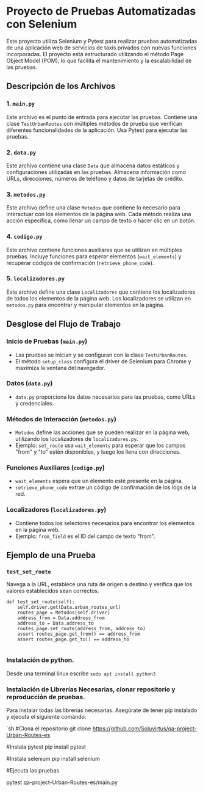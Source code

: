 # Proyecto de Pruebas Automatizadas con Selenium

Este proyecto utiliza Selenium y Pytest para realizar pruebas automatizadas de una aplicación web de servicios de taxis privados con nuevas funciones incorporadas. El proyecto está estructurado utilizando el método Page Object Model (POM), lo que facilita el mantenimiento y la escalabilidad de las pruebas.

## Descripción de los Archivos

### 1. `main.py`
Este archivo es el punto de entrada para ejecutar las pruebas. Contiene una clase `TestUrbanRoutes` con múltiples métodos de prueba que verifican diferentes funcionalidades de la aplicación. Usa Pytest para ejecutar las pruebas.

### 2. `data.py`
Este archivo contiene una clase `Data` que almacena datos estáticos y configuraciones utilizadas en las pruebas. Almacena información como URLs, direcciones, números de teléfono y datos de tarjetas de crédito.

### 3. `metodos.py`
Este archivo define una clase `Metodos` que contiene lo necesario para interactuar con los elementos de la página web. Cada método realiza una acción específica, como llenar un campo de texto o hacer clic en un botón.

### 4. `codigo.py`
Este archivo contiene funciones auxiliares que se utilizan en múltiples pruebas. Incluye funciones para esperar elementos (`wait_elements`) y recuperar códigos de confirmación (`retrieve_phone_code`).

### 5. `localizadores.py`
Este archivo define una clase `Localizadores` que contiene los localizadores de todos los elementos de la página web. Los localizadores se utilizan en `metodos.py` para encontrar y manipular elementos en la página.

## Desglose del Flujo de Trabajo

### Inicio de Pruebas (`main.py`)
- Las pruebas se inician y se configuran con la clase `TestUrbanRoutes`.
- El método `setup_class` configura el driver de Selenium para Chrome y maximiza la ventana del navegador.

### Datos (`data.py`)
- `data.py` proporciona los datos necesarios para las pruebas, como URLs y credenciales.

### Métodos de Interacción (`metodos.py`)
- `Metodos` define las acciones que se pueden realizar en la página web, utilizando los localizadores de `localizadores.py`.
- Ejemplo: `set_route` usa `wait_elements` para esperar que los campos "from" y "to" estén disponibles, y luego los llena con direcciones.

### Funciones Auxiliares (`codigo.py`)
- `wait_elements` espera que un elemento esté presente en la página.
- `retrieve_phone_code` extrae un código de confirmación de los logs de la red.

### Localizadores (`localizadores.py`)
- Contiene todos los selectores necesarios para encontrar los elementos en la página web.
- Ejemplo: `from_field` es el ID del campo de texto "from".

## Ejemplo de una Prueba

### `test_set_route`
Navega a la URL, establece una ruta de origen a destino y verifica que los valores establecidos sean correctos.

```
def test_set_route(self):
    self.driver.get(Data.urban_routes_url)
    routes_page = Metodos(self.driver)
    address_from = Data.address_from
    address_to = Data.address_to
    routes_page.set_route(address_from, address_to)
    assert routes_page.get_from() == address_from
    assert routes_page.get_to() == address_to 
    
   ```
### Instalación de python.
Desde una terminal linux escribe 
`sudo apt install python3`

### Instalación de Librerías Necesarias, clonar repositorio y reproducción de pruebas. 

Para instalar todas las librerías necesarias.
Asegúrate de tener pip instalado y ejecuta el siguiente comando:

`sh
#Clona el repositorio
git clone https://github.com/Soluvirtus/qa-project-Urban-Routes-es

#Instala pytest
pip install pytest

#Instala selenium
pip install selenium

#Ejecuta las pruebas

pytest qa-project-Urban-Routes-es/main.py
